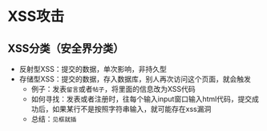 # XSS攻击

## XSS分类（安全界分类）
- 反射型XSS：提交的数据，单次影响，非持久型
- 存储型XSS：提交的数据，存入数据库，别人再次访问这个页面，就会触发
    - 例子：发表`留言`或者`帖子`，将里面的信息改为XSS代码
    - 如何寻找：发表或者注册时，往每个输入input窗口输入html代码，提交成功后，如果某行不是按照字符串输入，就可能存在xss漏洞
    - 总结：`见框就插`